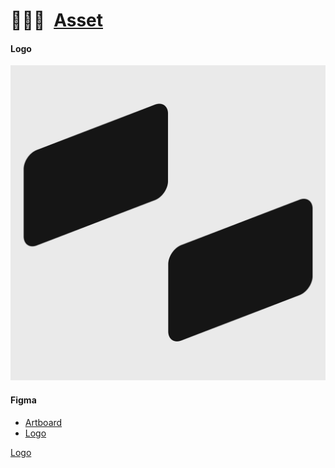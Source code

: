 # 🧑🏻‍🎨 [Asset]

#### Logo

![Land](Logo/Land.png)

#### Figma

-   [Artboard](Artboard.fig)
-   [Logo](Logo.fig)

[Logo](Logo.fig)

[Asset]: https://github.com/CodeEditorLand/Asset
